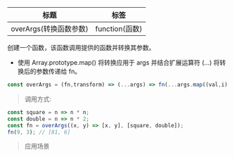 |  标题   | 标签  |
|  ----  | ----  |
| overArgs(转换函数参数) | function(函数) |

创建一个函数，该函数调用提供的函数并转换其参数。

* 使用 Array.prototype.map() 将转换应用于 args 并结合扩展运算符 (...) 将转换后的参数传递给 fn。

```js
const overArgs = (fn,transform) => (...args) => fn(...args.map((val,i) => transform[i](val)));
```

> 调用方式:

```js
const square = n => n * n;
const double = n => n * 2;
const fn = overArgs((x, y) => [x, y], [square, double]);
fn(9, 3); // [81, 6]
```

> 应用场景